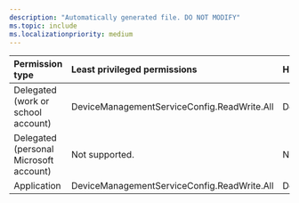 ```yaml
---
description: "Automatically generated file. DO NOT MODIFY"
ms.topic: include
ms.localizationpriority: medium
---
```


|Permission type|Least privileged permissions|Higher privileged permissions|
|:---|:---|:---|
|Delegated (work or school account)|DeviceManagementServiceConfig.ReadWrite.All|DeviceManagementServiceConfig.Read.All|
|Delegated (personal Microsoft account)|Not supported.|Not supported.|
|Application|DeviceManagementServiceConfig.ReadWrite.All|DeviceManagementServiceConfig.Read.All|

